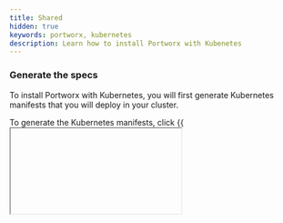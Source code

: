 ```yaml
---
title: Shared
hidden: true
keywords: portworx, kubernetes
description: Learn how to install Portworx with Kubenetes
---
```

### Generate the specs

To install Portworx with Kubernetes, you will first generate Kubernetes manifests that you will deploy in your cluster.

To generate the Kubernetes manifests, click {{<iframe url="https://install.portworx.com/1.7" text="Generating the Portworx specs.">}}